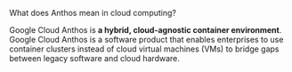 
What does Anthos mean in cloud computing?

Google Cloud Anthos is **a hybrid, cloud-agnostic container environment**. Google Cloud Anthos is a software product that enables enterprises to use container clusters instead of cloud virtual machines (VMs) to bridge gaps between legacy software and cloud hardware.
